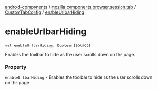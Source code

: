 [android-components](../../index.md) / [mozilla.components.browser.session.tab](../index.md) / [CustomTabConfig](index.md) / [enableUrlbarHiding](./enable-urlbar-hiding.md)

# enableUrlbarHiding

`val enableUrlbarHiding: `[`Boolean`](https://kotlinlang.org/api/latest/jvm/stdlib/kotlin/-boolean/index.html) [(source)](https://github.com/mozilla-mobile/android-components/blob/master/components/browser/session/src/main/java/mozilla/components/browser/session/tab/CustomTabConfig.kt#L36)

Enables the toolbar to hide as the user scrolls down on the page.

### Property

`enableUrlbarHiding` - Enables the toolbar to hide as the user scrolls down on the page.